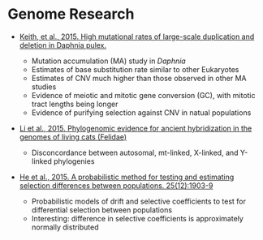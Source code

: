 # Genome Research

- [Keith, et al., 2015. High mutational rates of large-scale duplication and deletion in Daphnia pulex.](http://genome.cshlp.org/content/early/2015/12/14/gr.191338.115.abstract)
	- Mutation accumulation (MA) study in _Daphnia_
	- Estimates of base substitution rate similar to other Eukaryotes
	- Estimates of CNV much higher than those observed in other MA studies
	- Evidence of meiotic and mitotic gene conversion (GC), with mitotic tract lengths being longer
	- Evidence of purifying selection against CNV in natual populations

- [Li et al., 2015. Phylogenomic evidence for ancient hybridization in the genomes of living cats (Felidae)](http://genome.cshlp.org/content/early/2015/11/30/gr.186668.114.abstract)
	- Disconcordance between autosomal, mt-linked, X-linked, and Y-linked phylogenies

- [He et al., 2015. A probabilistic method for testing and estimating selection differences between populations. 25(12):1903-9](http://genome.cshlp.org/content/25/12/1903.abstract)
	- Probabilistic models of drift and selective coefficients to test for differential selection between populations
	- Interesting: difference in selective coefficients is approximately normally distributed
